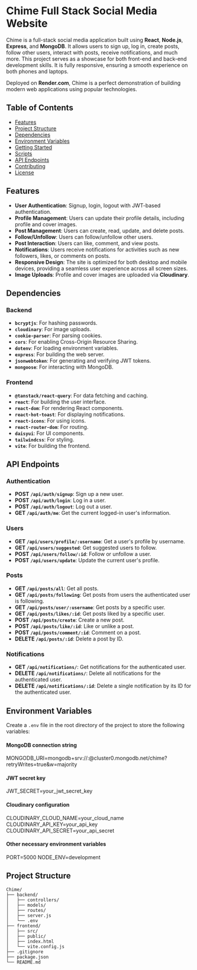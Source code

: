 # Chime Full Stack Social Media Website

Chime is a full-stack social media application built using **React**, **Node.js**, **Express**, and **MongoDB**. It allows users to sign up, log in, create posts, follow other users, interact with posts, receive notifications, and much more. This project serves as a showcase for both front-end and back-end development skills. It is fully responsive, ensuring a smooth experience on both phones and laptops.

Deployed on **Render.com**, Chime is a perfect demonstration of building modern web applications using popular technologies.

## Table of Contents

- [Features](#features)
- [Project Structure](#project-structure)
- [Dependencies](#dependencies)
- [Environment Variables](#environment-variables)
- [Getting Started](#getting-started)
- [Scripts](#scripts)
- [API Endpoints](#api-endpoints)
- [Contributing](#contributing)
- [License](#license)

## Features

- **User Authentication**: Signup, login, logout with JWT-based authentication.
- **Profile Management**: Users can update their profile details, including profile and cover images.
- **Post Management**: Users can create, read, update, and delete posts.
- **Follow/Unfollow**: Users can follow/unfollow other users.
- **Post Interaction**: Users can like, comment, and view posts.
- **Notifications**: Users receive notifications for activities such as new followers, likes, or comments on posts.
- **Responsive Design**: The site is optimized for both desktop and mobile devices, providing a seamless user experience across all screen sizes.
- **Image Uploads**: Profile and cover images are uploaded via **Cloudinary**.


## Dependencies

### Backend

- **`bcryptjs`**: For hashing passwords.
- **`cloudinary`**: For image uploads.
- **`cookie-parser`**: For parsing cookies.
- **`cors`**: For enabling Cross-Origin Resource Sharing.
- **`dotenv`**: For loading environment variables.
- **`express`**: For building the web server.
- **`jsonwebtoken`**: For generating and verifying JWT tokens.
- **`mongoose`**: For interacting with MongoDB.

### Frontend

- **`@tanstack/react-query`**: For data fetching and caching.
- **`react`**: For building the user interface.
- **`react-dom`**: For rendering React components.
- **`react-hot-toast`**: For displaying notifications.
- **`react-icons`**: For using icons.
- **`react-router-dom`**: For routing.
- **`daisyui`**: For UI components.
- **`tailwindcss`**: For styling.
- **`vite`**: For building the frontend.


## API Endpoints

### Authentication

- **POST `/api/auth/signup`**: Sign up a new user.
- **POST `/api/auth/login`**: Log in a user.
- **POST `/api/auth/logout`**: Log out a user.
- **GET `/api/auth/me`**: Get the current logged-in user's information.

### Users

- **GET `/api/users/profile/:username`**: Get a user's profile by username.
- **GET `/api/users/suggested`**: Get suggested users to follow.
- **POST `/api/users/follow/:id`**: Follow or unfollow a user.
- **POST `/api/users/update`**: Update the current user's profile.

### Posts

- **GET `/api/posts/all`**: Get all posts.
- **GET `/api/posts/following`**: Get posts from users the authenticated user is following.
- **GET `/api/posts/user/:username`**: Get posts by a specific user.
- **GET `/api/posts/likes/:id`**: Get posts liked by a specific user.
- **POST `/api/posts/create`**: Create a new post.
- **POST `/api/posts/like/:id`**: Like or unlike a post.
- **POST `/api/posts/comment/:id`**: Comment on a post.
- **DELETE `/api/posts/:id`**: Delete a post by ID.

### Notifications

- **GET `/api/notifications/`**: Get notifications for the authenticated user.
- **DELETE `/api/notifications/`**: Delete all notifications for the authenticated user.
- **DELETE `/api/notifications/:id`**: Delete a single notification by its ID for the authenticated user.


## Environment Variables

Create a `.env` file in the root directory of the project to store the following variables:
#### MongoDB connection string
MONGODB_URI=mongodb+srv://<username>:<password>@cluster0.mongodb.net/chime?retryWrites=true&w=majority

#### JWT secret key
JWT_SECRET=your_jwt_secret_key

#### Cloudinary configuration
CLOUDINARY_CLOUD_NAME=your_cloud_name
CLOUDINARY_API_KEY=your_api_key
CLOUDINARY_API_SECRET=your_api_secret

#### Other necessary environment variables
PORT=5000
NODE_ENV=development



## Project Structure

```plaintext
Chime/
├── backend/
│   ├── controllers/
│   ├── models/
│   ├── routes/
│   ├── server.js
│   └── .env
├── frontend/
│   ├── src/
│   ├── public/
│   ├── index.html
│   └── vite.config.js
├── .gitignore
├── package.json
└── README.md





